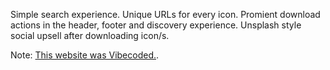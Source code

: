 Simple search experience. Unique URLs for every icon. Promient download actions in the header, footer and discovery experience. Unsplash style social upsell after downloading icon/s. 

Note: [This website was Vibecoded.](https://hackernoon.com/how-i-vibe-coded-the-pixel-icon-library-website-without-learning-to-code-thanks-cursor-ai). 
